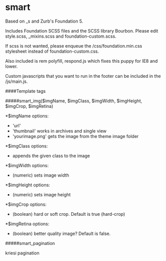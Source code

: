 smart
===

Based on _s and Zurb's Foundation 5.

Includes Foundation SCSS files and the SCSS library Bourbon. Please edit style.scss, _mixins.scss and foundation-custom.scss.

If scss is not wanted, please enqueue the /css/foundation.min.css stylesheet instead of foundation-custom.css.

Also included is rem polyfill, respond.js which fixes this puppy for IE8 and lower.


Custom javascripts that you want to run in the footer can be included in the /js/main.js.


####Template tags

#####smart_img($imgName, $imgClass, $imgWidth, $imgHeight, $imgCrop, $imgRetina)

*$imgName options:

- 'url'
- 'thumbnail' works in archives and single view
- 'yourimage.png' gets the image from the theme image folder


*$imgClass options:

- appends the given class to the image


*$imgWidth options:

- (numeric) sets image width


*$imgHeight options: 

- (numeric) sets image height


*$imgCrop options:

- (boolean) hard or soft crop. Default is true (hard-crop)


*$imgRetina options:

- (boolean) better quality image? Default is false.


#####smart_pagination

kriesi pagination
